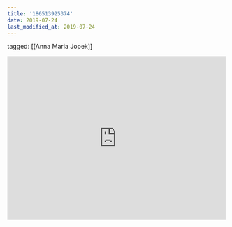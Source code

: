 ```yaml
---
title: '186513925374'
date: 2019-07-24
last_modified_at: 2019-07-24
---
```

tagged: [[Anna Maria Jopek]]
<iframe allow="accelerometer; autoplay; clipboard-write; encrypted-media; gyroscope; picture-in-picture" allowfullscreen="" frameborder="0" height="375" id="youtube_iframe" src="https://www.youtube.com/embed/RJsTBwHT6TY?feature=oembed&amp;enablejsapi=1&amp;origin=https://safe.txmblr.com&amp;wmode=opaque" width="500"></iframe>